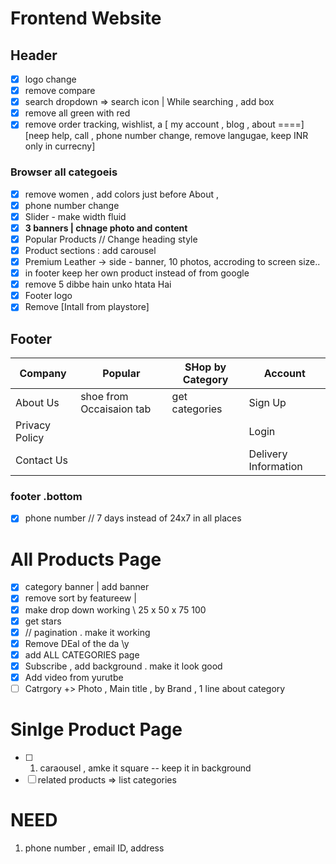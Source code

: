 # Frontend Website 
## Header 
- [x] logo change 
- [x] remove compare 
- [x] search dropdown => search icon | While searching , add box  
- [x] remove all green with red 
- [x] remove order tracking, wishlist, a [ my account , blog , about  ====] [neep help, call , phone number change, remove langugae, keep INR only in currecny]

### Browser all categoeis 
- [x] remove women , add colors just before About , 
- [x] phone number change 
- [x] Slider - make width fluid 
- [x] **3 banners | chnage photo and content** 
- [x] Popular Products // Change heading style 
- [x] Product sections : add carousel 
- [x] Premium Leather -> side - banner, 10 photos, accroding to screen size.. 
- [x] in footer keep her own product instead of from google 
- [x] remove 5 dibbe hain unko htata Hai 
- [x] Footer logo 
- [x] Remove [Intall from playstore] 
## Footer 


| Company | Popular | SHop by Category | Account |
|-|-|-|-|
|About Us|shoe from Occaisaion tab |get categories|Sign Up|
|Privacy Policy|||Login|
|Contact Us|||Delivery Information|

### footer .bottom 
- [x]  phone  number // 7 days instead of 24x7  in all places 
# All Products Page
- [x]  category banner | add banner 
- [x]   remove sort by featureew | 
- [x] make drop down working \\ 25 x 50 x 75 100
- [x]  get stars  
- [x] // pagination . make it working 
- [x] Remove DEal of the da \y 
- [x] add ALL CATEGORIES page
- [x] Subscribe , add background . make it look good 
- [x] Add video  from yurutbe 
- [ ] Catrgory +> Photo , Main title , by Brand , 1 line about category 
# Sinlge Product Page 
- [ ] 1. caraousel , amke it square -- keep it in background 
- [ ] related products => list categories 

# NEED
1. phone number , email ID, address
